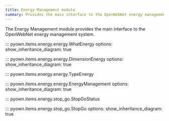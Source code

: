 ```yaml
---
title: Energy Management module
summary: Provides the main interface to the OpenWebNet energy management system.
---
```


The Energy Management module provides the main interface to the OpenWebNet energy management system.

::: pyown.items.energy.energy.WhatEnergy
    options:
        show_inheritance_diagram: true

::: pyown.items.energy.energy.DimensionEnergy
    options:
        show_inheritance_diagram: true

::: pyown.items.energy.energy.TypeEnergy

::: pyown.items.energy.energy.EnergyManagement
    options:
        show_inheritance_diagram: true

::: pyown.items.energy.stop_go.StopGoStatus

::: pyown.items.energy.stop_go.StopGo
    options:
        show_inheritance_diagram: true

